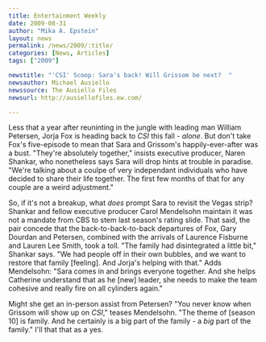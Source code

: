 ```yaml
---
title: Entertainment Weekly
date: 2009-08-31
author: "Mika A. Epstein"
layout: news
permalink: /news/2009/:title/
categories: [News, Articles]
tags: ["2009"]

newstitle: "'CSI' Scoop: Sara's back! Will Grissom be next?  "
newsauthor: Michael Ausiello
newssource: The Ausiello Files
newsurl: http://ausiellofiles.ew.com/

---
```


Less that a year after reuninting in the jungle with leading man William Petersen, Jorja Fox is heading back to *CSI* this fall - *alone*. But don't take Fox's five-episode to mean that Sara and Grissom's happily-ever-after was a bust. "They're absolutely together," insists executive producer, Naren Shankar, who nonetheless says Sara will drop hints at trouble in paradise. "We're talking about a coulpe of very independant individuals who have decided to share their life together. The first few months of that for any couple are a weird adjustment."

So, if it's not a breakup, what *does* prompt Sara to revisit the Vegas strip? Shankar and fellow executive producer Carol Mendelsohn maintain it was not a mandate from CBS to stem last season's rating slide. That said, the pair concede that the back-to-back-to-back departures of Fox, Gary Dourdan and Petersen, combined with the arrivals of Laurence Fisburne and Lauren Lee Smith, took a toll. "The family had disintegrated a little bit," Shankar says. "We had people off in their own bubbles, and we want to restore that family [feeling]. And Jorja's helping with that." Adds Mendelsohn: "Sara comes in and brings everyone together. And she helps Catherine understand that as he [new] leader, she needs to make the team cohesive and really fire on all cylinders again."

Might she get an in-person assist from Petersen? "You never know when Grissom will show up on *CSI*," teases Mendelsohn. "The theme of [season 10] is family. And he certainly is a big part of the family - a *big* part of the family." I'll that that as a yes.
